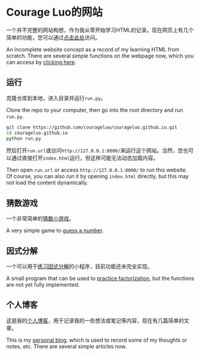 # Courage Luo的网站

一个并不完整的网站构想，作为我从零开始学习HTML的记录。现在网页上有几个简单的功能，您可以通过[点击此处](https://courageluo.github.io/index.html)访问。

An incomplete website concept as a record of my learning HTML from scratch. There are several simple functions on the webpage now, which you can access by [clicking here](https://courageluo.github.io/index.html).

## 运行

克隆仓库到本地，进入目录并运行`run.py`。

Clone the repo to your computer, then go into the root directory and run `run.py`.

```bash
git clone https://github.com/courageluo/courageluo.github.io.git
cd courageluo.github.io
python run.py
```

然后打开`run.url`或访问`http://127.0.0.1:8000/`来运行这个网站。当然，您也可以通过直接打开`index.html`运行，但这样可能无法动态加载内容。

Then open `run.url` or access `http://127.0.0.1:8000/` to run this website. Of course, you can also run it by opening `index.html` directly, but this may not load the content dynamically.

## 猜数游戏

一个非常简单的[猜数小游戏](https://courageluo.github.io/page/guessnum.html)。

A very simple game to [guess a number](https://courageluo.github.io/page/guessnum.html).

## 因式分解

一个可以用于[练习因式分解](https://courageluo.github.io/page/factorize.html)的小程序，目前功能还未完全实现。

A small program that can be used to [practice factorization](https://courageluo.github.io/page/factorize.html), but the functions are not yet fully implemented.

## 个人博客

这是我的[个人博客](https://courageluo.github.io/page/blog.html)，用于记录我的一些想法或笔记等内容，现在有几篇简单的文章。

This is my [personal blog](https://courageluo.github.io/page/blog.html), which is used to record some of my thoughts or notes, etc. There are several simple articles now.
